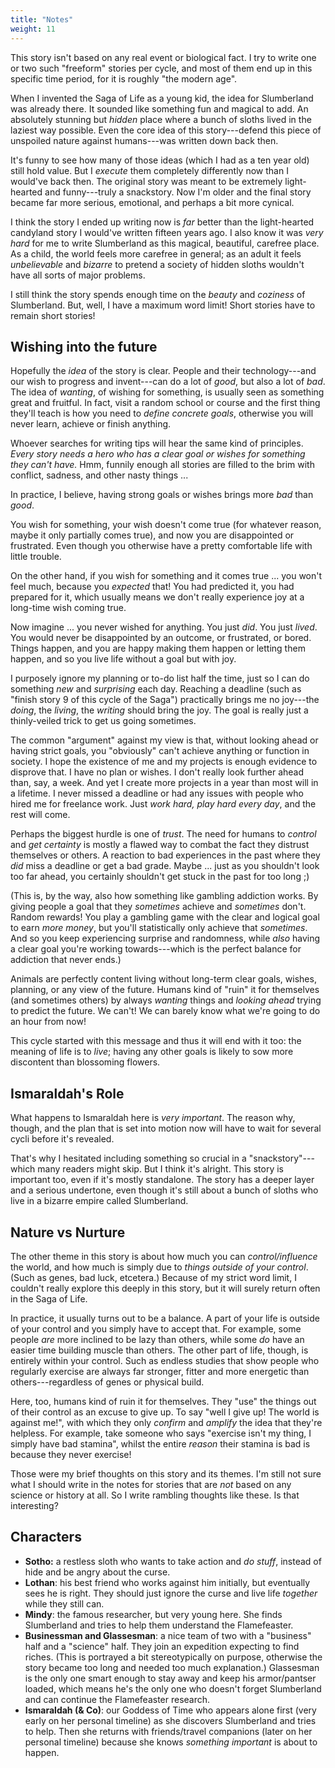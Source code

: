 ```yaml
---
title: "Notes"
weight: 11
---
```


This story isn't based on any real event or biological fact. I try to write one or two such "freeform" stories per cycle, and most of them end up in this specific time period, for it is roughly "the modern age".

When I invented the Saga of Life as a young kid, the idea for Slumberland was already there. It sounded like something fun and magical to add. An absolutely stunning but _hidden_ place where a bunch of sloths lived in the laziest way possible. Even the core idea of this story---defend this piece of unspoiled nature against humans---was written down back then.

It's funny to see how many of those ideas (which I had as a ten year old) still hold value. But I _execute_ them completely differently now than I would've back then. The original story was meant to be extremely light-hearted and funny---truly a snackstory. Now I'm older and the final story became far more serious, emotional, and perhaps a bit more cynical.

I think the story I ended up writing now is _far_ better than the light-hearted candyland story I would've written fifteen years ago. I also know it was _very hard_ for me to write Slumberland as this magical, beautiful, carefree place. As a child, the world feels more carefree in general; as an adult it feels _unbelievable_ and _bizarre_ to pretend a society of hidden sloths wouldn't have all sorts of major problems.

I still think the story spends enough time on the _beauty_ and _coziness_ of Slumberland. But, well, I have a maximum word limit! Short stories have to remain short stories!

## Wishing into the future

Hopefully the _idea_ of the story is clear. People and their technology---and our wish to progress and invent---can do a lot of _good_, but also a lot of _bad_. The idea of _wanting_, of wishing for something, is usually seen as something great and fruitful. In fact, visit a random school or course and the first thing they'll teach is how you need to _define concrete goals_, otherwise you will never learn, achieve or finish anything.

Whoever searches for writing tips will hear the same kind of principles. _Every story needs a hero who has a clear goal or wishes for something they can't have._ Hmm, funnily enough all stories are filled to the brim with conflict, sadness, and other nasty things ...

In practice, I believe, having strong goals or wishes brings more _bad_ than _good_.

You wish for something, your wish doesn't come true (for whatever reason, maybe it only partially comes true), and now you are disappointed or frustrated. Even though you otherwise have a pretty comfortable life with little trouble.

On the other hand, if you wish for something and it comes true ... you won't feel much, because you _expected_ that! You had predicted it, you had prepared for it, which usually means we don't really experience joy at a long-time wish coming true. 

Now imagine ... you never wished for anything. You just _did_. You just _lived_. You would never be disappointed by an outcome, or frustrated, or bored. Things happen, and you are happy making them happen or letting them happen, and so you live life without a goal but with joy.

I purposely ignore my planning or to-do list half the time, just so I can do something _new_ and _surprising_ each day. Reaching a deadline (such as "finish story 9 of this cycle of the Saga") practically brings me no joy---the _doing_, the _living_, the _writing_ should bring the joy. The goal is really just a thinly-veiled trick to get us going sometimes.

The common "argument" against my view is that, without looking ahead or having strict goals, you "obviously" can't achieve anything or function in society. I hope the existence of me and my projects is enough evidence to disprove that. I have no plan or wishes. I don't really look further ahead than, say, a week. And yet I create more projects in a year than most will in a lifetime. I never missed a deadline or had any issues with people who hired me for freelance work. Just _work hard, play hard every day_, and the rest will come. 

Perhaps the biggest hurdle is one of _trust_. The need for humans to _control_ and _get certainty_ is mostly a flawed way to combat the fact they distrust themselves or others. A reaction to bad experiences in the past where they _did_ miss a deadline or get a bad grade. Maybe ... just as you shouldn't look too far ahead, you certainly shouldn't get stuck in the past for too long ;)

(This is, by the way, also how something like gambling addiction works. By giving people a goal that they _sometimes_ achieve and _sometimes_ don't. Random rewards! You play a gambling game with the clear and logical goal to earn _more money_, but you'll statistically only achieve that _sometimes_. And so you keep experiencing surprise and randomness, while _also_ having a clear goal you're working towards---which is the perfect balance for addiction that never ends.)

Animals are perfectly content living without long-term clear goals, wishes, planning, or any view of the future. Humans kind of "ruin" it for themselves (and sometimes others) by always _wanting_ things and _looking ahead_ trying to predict the future. We can't! We can barely know what we're going to do an hour from now!

This cycle started with this message and thus it will end with it too: the meaning of life is to _live_; having any other goals is likely to sow more discontent than blossoming flowers.

## Ismaraldah's Role

What happens to Ismaraldah here is _very important_. The reason why, though, and the plan that is set into motion now will have to wait for several cycli before it's revealed.

That's why I hesitated including something so crucial in a "snackstory"---which many readers might skip. But I think it's alright. This story is important too, even if it's mostly standalone. The story has a deeper layer and a serious undertone, even though it's still about a bunch of sloths who live in a bizarre empire called Slumberland.

## Nature vs Nurture

The other theme in this story is about how much you can _control/influence_ the world, and how much is simply due to _things outside of your control_. (Such as genes, bad luck, etcetera.) Because of my strict word limit, I couldn't really explore this deeply in this story, but it will surely return often in the Saga of Life.

In practice, it usually turns out to be a balance. A part of your life is outside of your control and you simply have to accept that. For example, some people _are_ more inclined to be lazy than others, while some _do_ have an easier time building muscle than others. The other part of life, though, is entirely within your control. Such as endless studies that show people who regularly exercise are always far stronger, fitter and more energetic than others---regardless of genes or physical build.

Here, too, humans kind of ruin it for themselves. They "use" the things out of their control as an excuse to give up. To say "well I give up! The world is against me!", with which they only _confirm_ and _amplify_ the idea that they're helpless. For example, take someone who says "exercise isn't my thing, I simply have bad stamina", whilst the entire _reason_ their stamina is bad is because they never exercise!

Those were my brief thoughts on this story and its themes. I'm still not sure what I should write in the notes for stories that are _not_ based on any science or history at all. So I write rambling thoughts like these. Is that interesting?

## Characters

* **Sotho:** a restless sloth who wants to take action and _do stuff_, instead of hide and be angry about the curse.
* **Lothan**: his best friend who works against him initially, but eventually sees he is right. They should just ignore the curse and live life _together_ while they still can.
* **Mindy**: the famous researcher, but very young here. She finds Slumberland and tries to help them understand the Flamefeaster.
* **Businessman and Glassesman**: a nice team of two with a "business" half and a "science" half. They join an expedition expecting to find riches. (This is portrayed a bit stereotypically on purpose, otherwise the story became too long and needed too much explanation.) Glassesman is the only one smart enough to stay away and keep his armor/pantser loaded, which means he's the only one who doesn't forget Slumberland and can continue the Flamefeaster research.
* **Ismaraldah (& Co)**: our Goddess of Time who appears alone first (very early on her personal timeline) as she discovers Slumberland and tries to help. Then she returns with friends/travel companions (later on her personal timeline) because she knows _something important_ is about to happen.